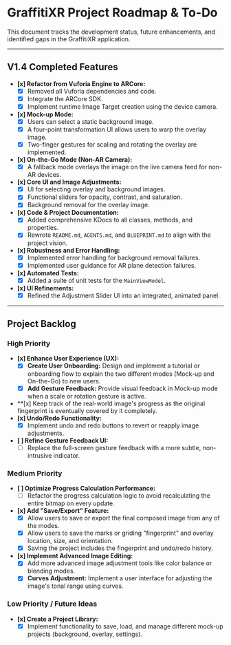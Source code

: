 # GraffitiXR Project Roadmap & To-Do

This document tracks the development status, future enhancements, and identified gaps in the GraffitiXR application.

---

## **V1.4 Completed Features**

-   **[x] Refactor from Vuforia Engine to ARCore:**
    -   [x] Removed all Vuforia dependencies and code.
    -   [x] Integrate the ARCore SDK.
    -   [x] Implement runtime Image Target creation using the device camera.
-   **[x] Mock-up Mode:**
    -   [x] Users can select a static background image.
    -   [x] A four-point transformation UI allows users to warp the overlay image.
    -   [x] Two-finger gestures for scaling and rotating the overlay are implemented.
-   **[x] On-the-Go Mode (Non-AR Camera):**
    -   [x] A fallback mode overlays the image on the live camera feed for non-AR devices.
-   **[x] Core UI and Image Adjustments:**
    -   [x] UI for selecting overlay and background images.
    -   [x] Functional sliders for opacity, contrast, and saturation.
    -   [x] Background removal for the overlay image.
-   **[x] Code & Project Documentation:**
    -   [x] Added comprehensive KDocs to all classes, methods, and properties.
    -   [x] Rewrote `README.md`, `AGENTS.md`, and `BLUEPRINT.md` to align with the project vision.
-   **[x] Robustness and Error Handling:**
    -   [x] Implemented error handling for background removal failures.
    -   [x] Implemented user guidance for AR plane detection failures.
-   **[x] Automated Tests:**
    -   [x] Added a suite of unit tests for the `MainViewModel`.
-   **[x] UI Refinements:**
     -   [x] Refined the Adjustment Slider UI into an integrated, animated panel.

---

## **Project Backlog**

### **High Priority**

-   **[x] Enhance User Experience (UX):**
    -   [x] **Create User Onboarding:** Design and implement a tutorial or onboarding flow to explain the two different modes (Mock-up and On-the-Go) to new users.
    -   [x] **Add Gesture Feedback:** Provide visual feedback in Mock-up mode when a scale or rotation gesture is active.
-   **[x] Keep track of the real-world image's progress as the original fingerprint is eventually covered by it completely.
-   **[x] Undo/Redo Functionality:**
    -   [x] Implement undo and redo buttons to revert or reapply image adjustments.
-   **[ ] Refine Gesture Feedback UI:**
    -   [ ] Replace the full-screen gesture feedback with a more subtle, non-intrusive indicator.

### **Medium Priority**
-   **[ ] Optimize Progress Calculation Performance:**
    -   [ ] Refactor the progress calculation logic to avoid recalculating the entire bitmap on every update.
-   **[x] Add "Save/Export" Feature:**
    -   [x] Allow users to save or export the final composed image from any of the modes.
    -   [x] Allow users to save the marks or griding "fingerprint" and overlay location, size, and orientation.
    -   [x] Saving the project includes the fingerprint and undo/redo history.
-   **[x] Implement Advanced Image Editing:**
    -   [x] Add more advanced image adjustment tools like color balance or blending modes.
    -   [x] **Curves Adjustment:** Implement a user interface for adjusting the image's tonal range using curves.

### **Low Priority / Future Ideas**
-   **[x] Create a Project Library:**
    -   [x] Implement functionality to save, load, and manage different mock-up projects (background, overlay, settings).
